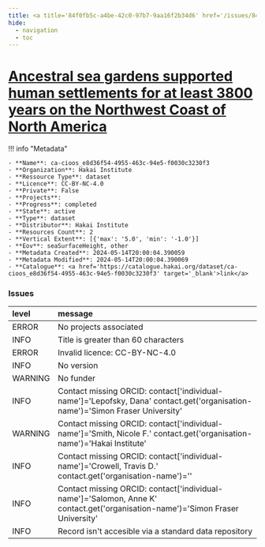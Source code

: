 ```yaml
---
title: <a title='84f0fb5c-a4be-42c0-97b7-9aa16f2b34d6' href='/issues/84f0fb5c-a4be-42c0-97b7-9aa16f2b34d6/' target='_blank'>Ancestral sea gardens supported human settlements for at least 3800 years on the Northwest Coast of North America</a>
hide:
  - navigation
  - toc
---
```


# <a title='84f0fb5c-a4be-42c0-97b7-9aa16f2b34d6' href='/issues/84f0fb5c-a4be-42c0-97b7-9aa16f2b34d6/' target='_blank'>Ancestral sea gardens supported human settlements for at least 3800 years on the Northwest Coast of North America</a>

<div id='map'></div>

!!! info "Metadata"
    
    - **Name**: ca-cioos_e8d36f54-4955-463c-94e5-f0030c3230f3 
    - **Organization**: Hakai Institute 
    - **Ressource Type**: dataset 
    - **Licence**: CC-BY-NC-4.0 
    - **Private**: False 
    - **Projects**:  
    - **Progress**: completed 
    - **State**: active 
    - **Type**: dataset 
    - **Distributor**: Hakai Institute 
    - **Resources Count**: 2 
    - **Vertical Extent**: [{'max': '5.0', 'min': '-1.0'}] 
    - **Eov**: seaSurfaceHeight, other 
    - **Metadata Created**: 2024-05-14T20:00:04.390059 
    - **Metadata Modified**: 2024-05-14T20:00:04.390069 
    - **Catalogue**: <a href='https://catalogue.hakai.org/dataset/ca-cioos_e8d36f54-4955-463c-94e5-f0030c3230f3' target='_blank'>link</a> 

### Issues

| level   | message                                                                                                                        |
|:--------|:-------------------------------------------------------------------------------------------------------------------------------|
| ERROR   | No projects associated                                                                                                         |
| INFO    | Title is greater than 60 characters                                                                                            |
| ERROR   | Invalid licence: CC-BY-NC-4.0                                                                                                  |
| INFO    | No version                                                                                                                     |
| WARNING | No funder                                                                                                                      |
| INFO    | Contact missing ORCID: contact['individual-name']='Lepofsky, Dana' contact.get('organisation-name')='Simon Fraser University'  |
| WARNING | Contact missing ORCID: contact['individual-name']='Smith, Nicole F.' contact.get('organisation-name')='Hakai Institute'        |
| INFO    | Contact missing ORCID: contact['individual-name']='Crowell, Travis D.' contact.get('organisation-name')=''                     |
| INFO    | Contact missing ORCID: contact['individual-name']='Salomon, Anne K' contact.get('organisation-name')='Simon Fraser University' |
| INFO    | Record isn't accesible via a standard data repository                                                                          |

<script>
   document.addEventListener("DOMContentLoaded", function() {
    var map = L.map('map').setView([51.505, -125.09], 5);
    L.tileLayer('https://tile.openstreetmap.org/{z}/{x}/{y}.png', {
        maxZoom: 19,
        attribution: '&copy; <a href="http://www.openstreetmap.org/copyright">OpenStreetMap</a>'
    }).addTo(map);
    var geojsonFeature = {
        "type": "Feature",
        "properties": {
            "name" : "<a title='84f0fb5c-a4be-42c0-97b7-9aa16f2b34d6' href='/issues/84f0fb5c-a4be-42c0-97b7-9aa16f2b34d6/' target='_blank'>Ancestral sea gardens supported human settlements for at least 3800 years on the Northwest Coast of North America</a>"
        },
        "geometry": {'type': 'Polygon', 'coordinates': [[[-125.4, 50.21], [-125.2, 50.21], [-125.2, 50.3], [-125.4, 50.3], [-125.4, 50.21]]]}
    }
    L.geoJSON(geojsonFeature).addTo(map);
   })
</script>
